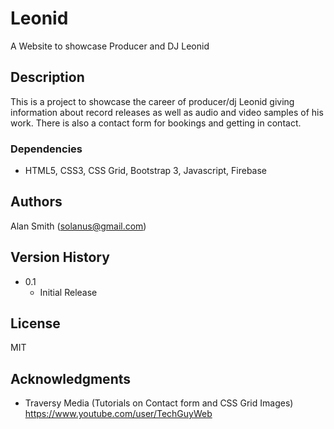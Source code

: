 # Leonid

A Website to showcase Producer and DJ Leonid

## Description

This is a project to showcase the career of producer/dj Leonid giving information about record releases as well as audio and video samples of his work.  There is also a contact form for bookings and getting in contact.


### Dependencies

* HTML5, CSS3, CSS Grid, Bootstrap 3, Javascript, Firebase


## Authors

Alan Smith (solanus@gmail.com)


## Version History

* 0.1
    * Initial Release

## License

MIT

## Acknowledgments


* Traversy Media (Tutorials on Contact form and CSS Grid Images)
https://www.youtube.com/user/TechGuyWeb
